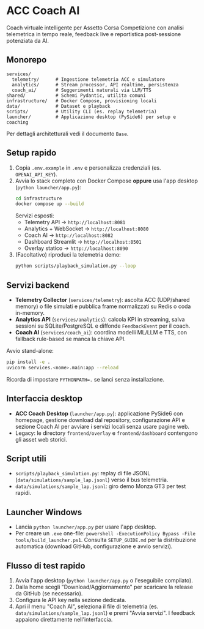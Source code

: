 # ACC Coach AI

Coach virtuale intelligente per Assetto Corsa Competizione con analisi telemetrica in tempo reale, feedback live e reportistica post-sessione potenziata da AI.

## Monorepo
```
services/
  telemetry/      # Ingestione telemetria ACC e simulatore
  analytics/      # Stream processor, API realtime, persistenza
  coach_ai/       # Suggerimenti naturali via LLM/TTS
shared/           # Schemi Pydantic, utilita comuni
infrastructure/   # Docker Compose, provisioning locali
data/             # Dataset e playback
scripts/          # Utility CLI (es. replay telemetria)
launcher/         # Applicazione desktop (PySide6) per setup e coaching
```

Per dettagli architetturali vedi il documento `Base`.

## Setup rapido
1. Copia `.env.example` in `.env` e personalizza credenziali (es. `OPENAI_API_KEY`).
2. Avvia lo stack completo con Docker Compose **oppure** usa l'app desktop (`python launcher/app.py`):
   ```bash
   cd infrastructure
   docker compose up --build
   ```
   Servizi esposti:
   - Telemetry API -> `http://localhost:8081`
   - Analytics + WebSocket -> `http://localhost:8080`
   - Coach AI -> `http://localhost:8082`
   - Dashboard Streamlit -> `http://localhost:8501`
   - Overlay statico -> `http://localhost:8090`
3. (Facoltativo) riproduci la telemetria demo:
   ```bash
   python scripts/playback_simulation.py --loop
   ```

## Servizi backend
- **Telemetry Collector** (`services/telemetry`): ascolta ACC (UDP/shared memory) o file simulati e pubblica frame normalizzati su Redis o coda in-memory.
- **Analytics API** (`services/analytics`): calcola KPI in streaming, salva sessioni su SQLite/PostgreSQL e diffonde `FeedbackEvent` per il coach.
- **Coach AI** (`services/coach_ai`): coordina modelli ML/LLM e TTS, con fallback rule-based se manca la chiave API.

Avvio stand-alone:
```bash
pip install -e .
uvicorn services.<nome>.main:app --reload
```
Ricorda di impostare `PYTHONPATH=.` se lanci senza installazione.

## Interfaccia desktop
- **ACC Coach Desktop** (`launcher/app.py`): applicazione PySide6 con homepage, gestione download dal repository, configurazione API e sezione Coach AI per avviare i servizi locali senza usare pagine web.
- Legacy: le directory `frontend/overlay` e `frontend/dashboard` contengono gli asset web storici.

## Script utili
- `scripts/playback_simulation.py`: replay di file JSONL (`data/simulations/sample_lap.jsonl`) verso il bus telemetria.
- `data/simulations/sample_lap.jsonl`: giro demo Monza GT3 per test rapidi.

## Launcher Windows
- Lancia `python launcher/app.py` per usare l'app desktop.
- Per creare un `.exe` one-file: `powershell -ExecutionPolicy Bypass -File tools/build_launcher.ps1`. Consulta `SETUP_GUIDE.md` per la distribuzione automatica (download GitHub, configurazione e avvio servizi).

## Flusso di test rapido
1. Avvia l'app desktop (`python launcher/app.py` o l'eseguibile compilato).
2. Dalla home scegli "Download/Aggiornamento" per scaricare la release da GitHub (se necessario).
3. Configura le API key nella sezione dedicata.
4. Apri il menu "Coach AI", seleziona il file di telemetria (es. `data/simulations/sample_lap.jsonl`) e premi "Avvia servizi". I feedback appaiono direttamente nell'interfaccia.
